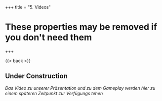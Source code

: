 +++
title = "5. Videos"

# These properties may be removed if you don't need them

+++

{{< back >}}

## Under Construction
*Das Video zu unserer Präsentation und zu dem Gameplay werden hier zu einem späteren Zeitpunkt zur Verfügungs tehen*


